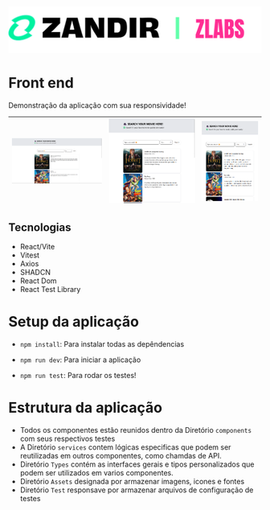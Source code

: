 ![Zandir logo](../assets//imgs/zandir!.png)

# Front end

Demonstração da aplicação com sua responsividade!

| ![Large](../assets/imgs/LG.png) | ![Medium](../assets/imgs/MD.png) | ![Small](../assets/imgs/SM.png) |
|--------------------------------|--------------------------------|--------------------------------|

## Tecnologias 

- React/Vite
- Vitest
- Axios
- SHADCN
- React Dom
- React Test Library

# Setup da aplicação

- `npm install`: Para instalar todas as depêndencias
- `npm run dev`: Para iniciar a aplicação

- `npm run test`: Para rodar os testes!

# Estrutura da aplicação

- Todos os componentes estão reunidos dentro da Diretório `components` 
com seus respectivos testes
- A Diretório `services` contem lógicas especificas que podem ser reutilizadas
em outros componentes, como chamdas de API.
- Diretório `Types` contém as interfaces gerais e tipos personalizados que podem
ser utilizados em varios componentes.
- Diretório `Assets` designada por armazenar imagens, icones e fontes
- Diretório `Test` responsave por armazenar arquivos de configuração de testes